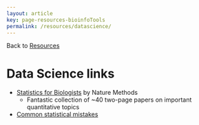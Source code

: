 ```yaml
---
layout: article
key: page-resources-bioinfoTools
permalink: /resources/datascience/
---
```


Back to [Resources](/resources/)

# Data Science links

- [Statistics for Biologists](https://www.nature.com/collections/qghhqm/pointsofsignificance) by Nature Methods
    - Fantastic collection of ~40 two-page papers on important quantitative topics
- [Common statistical mistakes](/resources/datascience/statsBsDetector/)

